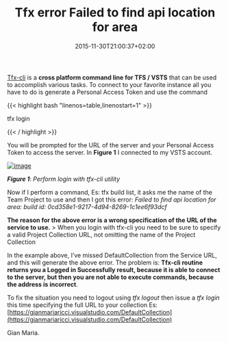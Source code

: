 ﻿---
title: "Tfx error Failed to find api location for area"
description: ""
date: 2015-11-30T21:00:37+02:00
draft: false
tags: [Team Foundation Server]
categories: [Team Foundation Server]
---
[Tfx-cli](https://github.com/Microsoft/tfs-cli) is a  **cross platform command line for TFS / VSTS** that can be used to accomplish various tasks. To connect to your favorite instance all you have to do is generate a Personal Access Token and use the command

{{< highlight bash "linenos=table,linenostart=1" >}}


tfx login

{{< / highlight >}}

You will be prompted for the URL of the server and your Personal Access Token to access the server. In  **Figure 1** I connected to my VSTS account.

[![image](https://www.codewrecks.com/blog/wp-content/uploads/2015/11/image_thumb.png "image")](https://www.codewrecks.com/blog/wp-content/uploads/2015/11/image.png)

 ***Figure 1***: *Perform login with tfx-cli utility*

Now if I perform a command, Es: tfx build list, it asks me the name of the Team Project to use and then I got this error: *Failed to find api location for area: build id: 0cd358e1-9217-4d94-8269-1c1ee6f93dcf*

 **The reason for the above error is a wrong specification of the URL of the service to use.** > When you login with tfx-cli you need to be sure to specify a valid Project Collection URL, not omitting the name of the Project Collection

In the example above, I’ve missed DefaultCollection from the Service URL, and this will generate the above error. The problem is:  **Tfx-cli routine returns you a Logged in Successfully result, because it is able to connect to the server, but then you are not able to execute commands, because the address is incorrect**.

To fix the situation you need to logout using *tfx logout* then issue a *tfx login* this time specifying the full URL to your collection Es: [https://gianmariaricci.visualstudio.com/DefaultCollection](https://gianmariaricci.visualstudio.com/DefaultCollection)

Gian Maria.
